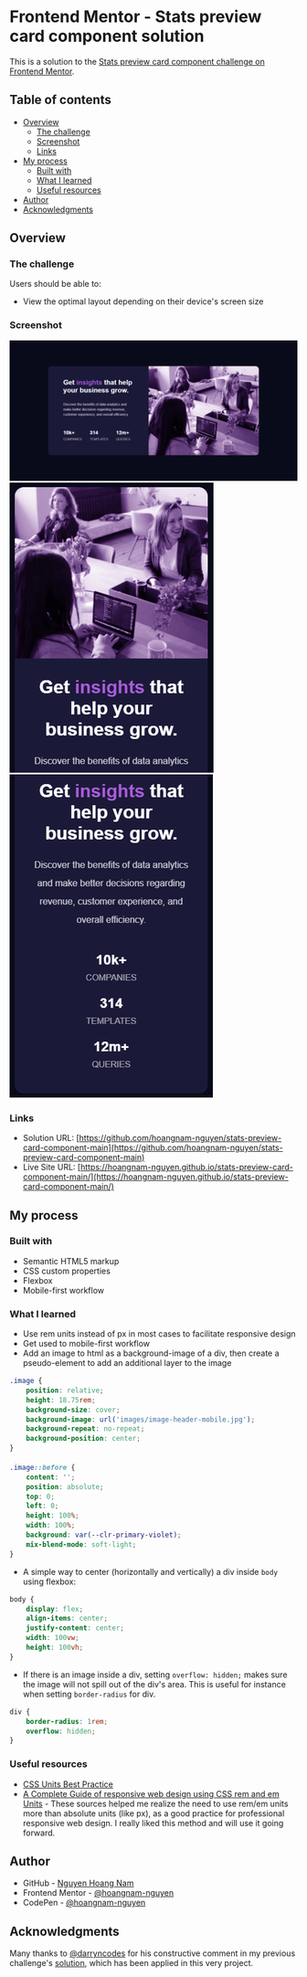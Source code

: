 # Frontend Mentor - Stats preview card component solution

This is a solution to the [Stats preview card component challenge on Frontend Mentor](https://www.frontendmentor.io/challenges/stats-preview-card-component-8JqbgoU62).

## Table of contents

- [Overview](#overview)
  - [The challenge](#the-challenge)
  - [Screenshot](#screenshot)
  - [Links](#links)
- [My process](#my-process)
  - [Built with](#built-with)
  - [What I learned](#what-i-learned)
  - [Useful resources](#useful-resources)
- [Author](#author)
- [Acknowledgments](#acknowledgments)


## Overview

### The challenge

Users should be able to:

- View the optimal layout depending on their device's screen size

### Screenshot

![](./images/screenshot_desktop.png)
![](./images/screenshot_mobile1.png)
![](./images/screenshot_mobile2.png)


### Links

- Solution URL: [https://github.com/hoangnam-nguyen/stats-preview-card-component-main](https://github.com/hoangnam-nguyen/stats-preview-card-component-main)
- Live Site URL: [https://hoangnam-nguyen.github.io/stats-preview-card-component-main/](https://hoangnam-nguyen.github.io/stats-preview-card-component-main/)

## My process

### Built with

- Semantic HTML5 markup
- CSS custom properties
- Flexbox
- Mobile-first workflow


### What I learned

- Use rem units instead of px in most cases to facilitate responsive design
- Get used to mobile-first workflow
- Add an image to html as a background-image of a div, then create a pseudo-element to add an additional layer to the image

```css
.image {
    position: relative;
    height: 18.75rem;
    background-size: cover;
    background-image: url('images/image-header-mobile.jpg');
    background-repeat: no-repeat;
    background-position: center;
}

.image::before {
    content: '';
    position: absolute;
    top: 0;
    left: 0;
    height: 100%;
    width: 100%;
    background: var(--clr-primary-violet);
    mix-blend-mode: soft-light;
}
```

- A simple way to center (horizontally and vertically) a div inside `body` using flexbox:

```css
body {
    display: flex;
    align-items: center;
    justify-content: center;
    width: 100vw;
    height: 100vh;
}
```

- If there is an image inside a div, setting `overflow: hidden;` makes sure the image will not spill out of the div's area. This is useful for instance when setting `border-radius` for div.

```css
div {
    border-radius: 1rem;
    overflow: hidden;
}
```


### Useful resources

- [CSS Units Best Practice](https://gist.github.com/basham/2175a16ab7c60ce8e001)
- [A Complete Guide of responsive web design using CSS rem and em Units](https://dev.to/romankhan/a-complete-guide-of-responsive-web-design-using-css-rem-and-em-units-4j6k) - These sources helped me realize the need to use rem/em units more than absolute units (like px), as a good practice for professional responsive web design. I really liked this method and will use it going forward.


## Author

- GitHub - [Nguyen Hoang Nam](https://github.com/hoangnam-nguyen)
- Frontend Mentor - [@hoangnam-nguyen](https://www.frontendmentor.io/profile/hoangnam-nguyen)
- CodePen - [@hoangnam-nguyen](https://codepen.io/hoangnam-nguyen)


## Acknowledgments

Many thanks to [@darryncodes](https://www.frontendmentor.io/profile/darryncodes) for his constructive comment in my previous challenge's [solution](https://github.com/hoangnam-nguyen/order-summary-component-main), which has been applied in this very project.


